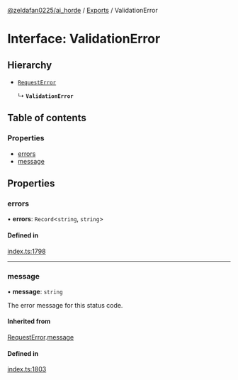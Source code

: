 [@zeldafan0225/ai_horde](../README.md) / [Exports](../modules.md) / ValidationError

# Interface: ValidationError

## Hierarchy

- [`RequestError`](RequestError.md)

  ↳ **`ValidationError`**

## Table of contents

### Properties

- [errors](ValidationError.md#errors)
- [message](ValidationError.md#message)

## Properties

### errors

• **errors**: `Record`<`string`, `string`\>

#### Defined in

[index.ts:1798](https://github.com/ZeldaFan0225/ai_horde/blob/ae52afb/index.ts#L1798)

___

### message

• **message**: `string`

The error message for this status code.

#### Inherited from

[RequestError](RequestError.md).[message](RequestError.md#message)

#### Defined in

[index.ts:1803](https://github.com/ZeldaFan0225/ai_horde/blob/ae52afb/index.ts#L1803)
